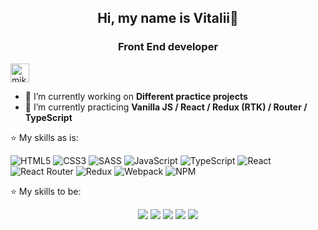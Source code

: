 <h2 align="center"> Hi, my name is Vitalii👋 </h2>
<h3 align="center">Front End developer</h3>

<a href = "mailto: vlegkiy85@gmail.com"><img align="center" src="https://cdn.jsdelivr.net/npm/simple-icons@3.0.1/icons/gmail.svg" alt="mikhail@nenashev.dev" height="30" width="30" /></a> 

- 🔭 I’m currently working on **Different practice projects**
- 🌱 I’m currently practicing **Vanilla JS / React / Redux (RTK) / Router / TypeScript**


⭐ My skills as is: 

![HTML5](https://img.shields.io/badge/html5-%23E34F26.svg?style=for-the-badge&logo=html5&logoColor=white)
![CSS3](https://img.shields.io/badge/css3-%231572B6.svg?style=for-the-badge&logo=css3&logoColor=white)
![SASS](https://img.shields.io/badge/SASS-hotpink.svg?style=for-the-badge&logo=SASS&logoColor=white)
![JavaScript](https://img.shields.io/badge/javascript-%23323330.svg?style=for-the-badge&logo=javascript&logoColor=%23F7DF1E)
![TypeScript](https://img.shields.io/badge/typescript-%23007ACC.svg?style=for-the-badge&logo=typescript&logoColor=white)
![React](https://img.shields.io/badge/react-%2320232a.svg?style=for-the-badge&logo=react&logoColor=%2361DAFB)
![React Router](https://img.shields.io/badge/React_Router-CA4245?style=for-the-badge&logo=react-router&logoColor=white)
![Redux](https://img.shields.io/badge/redux-%23593d88.svg?style=for-the-badge&logo=redux&logoColor=white)
![Webpack](https://img.shields.io/badge/webpack-%238DD6F9.svg?style=for-the-badge&logo=webpack&logoColor=black)
![NPM](https://img.shields.io/badge/NPM-%23000000.svg?style=for-the-badge&logo=npm&logoColor=white)

⭐ My skills to be:
<p align="center">
<img src="https://img.icons8.com/color/48/000000/nodejs.png"/>
<img src="https://img.icons8.com/color/48/000000/mongodb.png"/>
<img src="https://img.icons8.com/color/48/000000/postgreesql.png"/>
<img src="https://img.icons8.com/color/48/000000/sql.png"/>
<img src="https://img.icons8.com/color/48/000000/docker.png"/>
</p>
